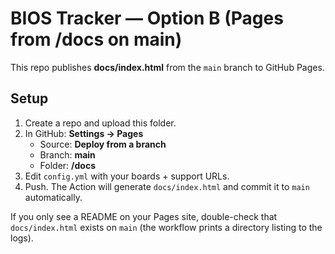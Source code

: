 # BIOS Tracker — Option B (Pages from /docs on main)

This repo publishes **docs/index.html** from the `main` branch to GitHub Pages.

## Setup
1. Create a repo and upload this folder.
2. In GitHub: **Settings → Pages**
   - Source: **Deploy from a branch**
   - Branch: **main**
   - Folder: **/docs**
3. Edit `config.yml` with your boards + support URLs.
4. Push. The Action will generate `docs/index.html` and commit it to `main` automatically.

If you only see a README on your Pages site, double-check that `docs/index.html` exists on `main` (the workflow prints a directory listing to the logs).
